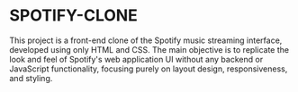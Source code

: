# SPOTIFY-CLONE
This project is a front-end clone of the Spotify music streaming interface, developed using only HTML and CSS. The main objective is to replicate the look and feel of Spotify's web application UI without any backend or JavaScript functionality, focusing purely on layout design, responsiveness, and styling.
